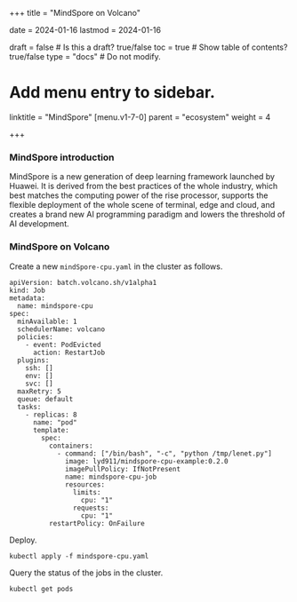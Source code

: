 +++
title =  "MindSpore on Volcano"

date = 2024-01-16
lastmod = 2024-01-16

draft = false  # Is this a draft? true/false
toc = true  # Show table of contents? true/false
type = "docs"  # Do not modify.

# Add menu entry to sidebar.
linktitle = "MindSpore"
[menu.v1-7-0]
  parent = "ecosystem"
  weight = 4

+++



### MindSpore introduction

MindSpore is a new generation of deep learning framework launched by Huawei. It is derived from the best practices of the whole industry, which best matches the computing power of the rise processor, supports the flexible deployment of the whole scene of terminal, edge and cloud, and creates a brand new AI programming paradigm and lowers the threshold of AI development.

### MindSpore on Volcano

Create a new `mindSpore-cpu.yaml` in the cluster as follows.

```
apiVersion: batch.volcano.sh/v1alpha1
kind: Job
metadata:
  name: mindspore-cpu
spec:
  minAvailable: 1
  schedulerName: volcano
  policies:
    - event: PodEvicted
      action: RestartJob
  plugins:
    ssh: []
    env: []
    svc: []
  maxRetry: 5
  queue: default
  tasks:
    - replicas: 8
      name: "pod"
      template:
        spec:
          containers:
            - command: ["/bin/bash", "-c", "python /tmp/lenet.py"]
              image: lyd911/mindspore-cpu-example:0.2.0
              imagePullPolicy: IfNotPresent
              name: mindspore-cpu-job
              resources:
                limits:
                  cpu: "1"
                requests:
                  cpu: "1"
          restartPolicy: OnFailure
```

Deploy.

```
kubectl apply -f mindspore-cpu.yaml
```

Query the status of the jobs in the cluster.

```
kubectl get pods
```



